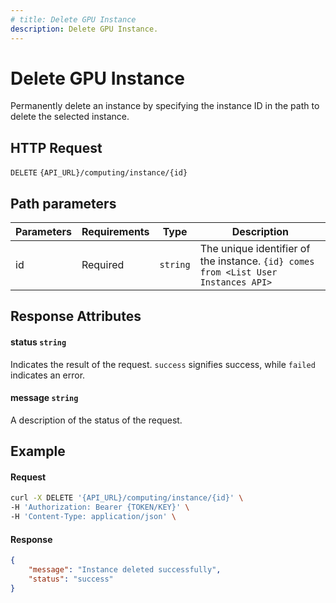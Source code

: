 ```yaml
---
# title: Delete GPU Instance
description: Delete GPU Instance.
---
```


# Delete GPU Instance

Permanently delete an instance by specifying the instance ID in the path to delete the selected instance.

## HTTP Request

`DELETE` `{API_URL}/computing/instance/{id}`

## Path parameters

| Parameters     | Requirements      | Type  | Description      |
|---------------|--------------------|-------|----------------|
| id      | Required    | `string` | The unique identifier of the instance. `{id} comes from <List User Instances API>` |

## Response Attributes

#### status `string`

Indicates the result of the request. `success` signifies success, while `failed` indicates an error.

#### message `string`

A description of the status of the request.

## Example

#### Request

```bash
curl -X DELETE '{API_URL}/computing/instance/{id}' \
-H 'Authorization: Bearer {TOKEN/KEY}' \
-H 'Content-Type: application/json' \
```

#### Response

```json
{
    "message": "Instance deleted successfully",
    "status": "success"
}

```

